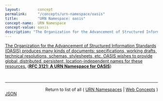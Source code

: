```yaml
---
layout:        concept
permalink:     "/concepts/urn-namespace/oasis"
title:         "URN Namespace: oasis"
concept-name:  URN Namespace
concept-value: oasis
description: "The Organization for the Advancement of Structured Information Standards (OASIS) produces many kinds of documents: specifications, working drafts, technical resolutions, schemas, stylesheets, etc. OASIS wishes to provide global, distributed, persistent, location-independent names for these resources."
---
```


[The Organization for the Advancement of Structured Information Standards (OASIS) produces many kinds of documents: specifications, working drafts, technical resolutions, schemas, stylesheets, etc. OASIS wishes to provide global, distributed, persistent, location-independent names for these resources.](https://datatracker.ietf.org/doc/html/rfc3121#section-1 "Read documentation for URN Namespace &#34;oasis&#34;") (**[RFC 3121: A URN Namespace for OASIS](/specs/IETF/RFC/3121 "This document describes a URN (Uniform Resource Name) namespace that is engineered by the Organization for the Advancement of Structured Information Standards (OASIS) for naming persistent resources published by OASIS (such as OASIS Standards, XML (Extensible Markup Language) Document Type Definitions, XML Schemas, Namespaces, Stylesheets, and other documents).")**)

<br/>
<hr/>

<p style="float : left"><a href="./oasis.json" title="JSON representing this particular Web Concept value">JSON</a></p>
<p style="text-align: right">Return to list of all ( <a href="../urn-namespace/">URN Namespaces</a> | <a href="../">Web Concepts</a> )</p>
